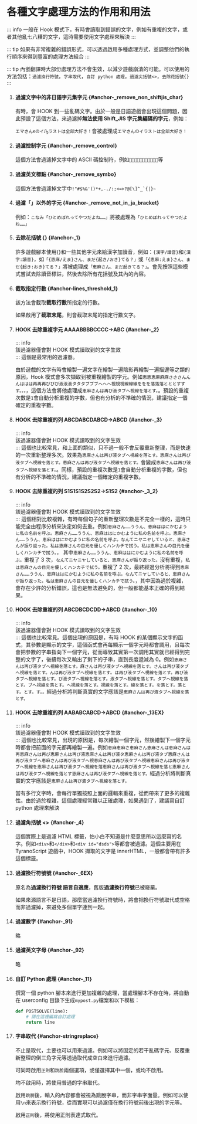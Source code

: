# 各種文字處理方法的作用和用法

::: info
一般在 Hook 模式下，有時會讀取到錯誤的文字，例如有重複的文字，或者其他亂七八糟的文字，這時需要使用文字處理來解決
:::

::: tip
如果有非常複雜的錯誤形式，可以透過啟用多種處理方式，並調整他們的執行順序來得到豐富的處理方法組合
:::

::: tip
內嵌翻譯時大部份處理方法不會生效，以減少遊戲崩潰的可能。可以使用的方法包括：`過濾換行符號`，`字串取代`，`自訂 python 處理`，`過濾尖括號<>`，`去除花括號{}`
:::


1. #### 過濾文字中的非日語字元集字元 {#anchor-_remove_non_shiftjis_char}

    有時，會 HOOK 到一些亂碼文字。由於一般是日語遊戲會出現這個問題，因此預設了這個方法，來過濾掉**無法使用 Shift_JIS 字元集編碼的字元**，例如：

    `エマさんԟのイԠラストは全部大好き！`會被處理成`エマさんのイラストは全部大好き！`

1. #### 過濾控制字元 {#anchor-_remove_control}

    這個方法會過濾掉文字中的 ASCII 碼控制符，例如``等

1. #### 過濾英文標點 {#anchor-_remove_symbo}

    這個方法會過濾掉文字中```!"#$%&'()*+,-./:;<=>?@[\]^_`{|}~```

1. #### 過濾「」以外的字元 {#anchor-_remove_not_in_ja_bracket}

    例如：`こなみ「ひとめぼれってやつだよね……」`將被處理為`「ひとめぼれってやつだよね……」`

1. #### 去除花括號 {} {#anchor-_1}

    許多遊戲腳本使用{}和一些其他字元來給漢字加讀音，例如：`{漢字/讀音}`和`{漢字:讀音}`，如`「{恵麻/えま}さん、まだ{起き/おき}てる？」`或`「{恵麻:えま}さん、まだ{起き:おき}てる？」`將被處理成`「恵麻さん、まだ起きてる？」`。會先按照這些模式嘗試去除讀音標註，然後去除所有花括號及其內的內容。

1. #### 截取指定行數 {#anchor-lines_threshold_1}

    該方法會截取**截取行數**所指定的行數。

    如果啟用了**截取末尾**，則會截取末尾的指定行數文字。

1. #### HOOK 去除重複字元 AAAABBBBCCCC->ABC {#anchor-_2}
    ::: info  
    該過濾器僅會對 HOOK 模式讀取到的文字生效  
    :::
    這個是最常用的過濾器。

    由於遊戲的文字有時會繪製一遍文字在繪製一遍陰影再繪製一遍描邊等之類的原因，Hook 模式會多次擷取到被重複繪製的字元。例如`恵恵恵麻麻麻さささんんんははは再再再びびび液液液タタタブブブへへへ視視視線線線ををを落落落とととすすす。。。`，這個方法會將他處理成`恵麻さんは再び液タブへ視線を落とす。`。預設的重複次數是`1`會自動分析重複的字數，但也有分析的不準確的情況，建議指定一個確定的重複字數。

1. #### HOOK 去除重複的列 ABCDABCDABCD->ABCD {#anchor-_3}
    ::: info  
    該過濾器僅會對 HOOK 模式讀取到的文字生效  
    :::
    這個也比較常見，和上面的類似，只不過一般不會反覆重新整理，而是快速的一次重新整理多次。效果為`恵麻さんは再び液タブへ視線を落とす。恵麻さんは再び液タブへ視線を落とす。恵麻さんは再び液タブへ視線を落とす。`會變成`恵麻さんは再び液タブへ視線を落とす。`。同樣，預設的重複次數是`1`會自動分析重複的字數，但也有分析的不準確的情況，建議指定一個確定的重複字數。

1. #### HOOK 去除重複的列 S1S1S1S2S2S2->S1S2 {#anchor-_3_2}
    ::: info  
    該過濾器僅會對 HOOK 模式讀取到的文字生效  
    :::
    這個相對比較複雜，有時每個句子的重新整理次數是不完全一樣的，這時只能完全由程序分析來決定如何去重。例如`恵麻さん……ううん、恵麻ははにかむように私の名前を呼ぶ。恵麻さん……ううん、恵麻ははにかむように私の名前を呼ぶ。恵麻さん……ううん、恵麻ははにかむように私の名前を呼ぶ。なんてニヤニヤしていると、恵麻さんが振り返った。私は恵麻さんの目元を優しくハンカチで拭う。私は恵麻さんの目元を優しくハンカチで拭う。`， 其中`恵麻さん……ううん、恵麻ははにかむように私の名前を呼ぶ。`重複了 3 次，`なんてニヤニヤしていると、恵麻さんが振り返った。`沒有重複，`私は恵麻さんの目元を優しくハンカチで拭う。`重複了 2 次，最終經過分析將得到`恵麻さん……ううん、恵麻ははにかむように私の名前を呼ぶ。なんてニヤしていると、恵麻さんが振り返った。私は恵麻さんの目元を優しくハンカチで拭う。`，其中因為過於複雜，會存在少許的分析錯誤，這也是無法避免的，但一般都能基本正確的得到結果。

1. #### HOOK 去除重複的列 ABCDBCDCDD->ABCD {#anchor-_10}
    ::: info  
    該過濾器僅會對 HOOK 模式讀取到的文字生效  
    :::
    這個也比較常見。這個出現的原因是，有時 HOOK 的某個顯示文字的函式，其參數是顯示的文字，這個函式會再每顯示一個字元時都會調用，且每次會把參數的字串指向下一個字元，從而導致其實第一次調用其實就已經得到完整的文字了，後續每次又輸出了剩下的子串，直到長度遞減為 0。例如`恵麻さんは再び液タブへ視線を落とす。麻さんは再び液タブへ視線を落とす。さんは再び液タブへ視線を落とす。んは再び液タブへ視線を落とす。は再び液タブへ視線を落とす。再び液タブへ視線を落とす。び液タブへ視線を落とす。液タブへ視線を落とす。タブへ視線を落とす。ブへ視線を落とす。へ視線を落とす。視線を落とす。線を落とす。を落とす。落とす。とす。す。。`經過分析將判斷真實的文字應該是`恵麻さんは再び液タブへ視線を落とす。`

1. #### HOOK 去除重複的列 AABABCABCD->ABCD {#anchor-_13EX}
    ::: info  
    該過濾器僅會對 HOOK 模式讀取到的文字生效  
    :::
    這個也比較常見，出現的原因是，每次繪製一個字元，然後繪製下一個字元時都會把前面的字元都再繪製一遍。例如`恵麻恵麻さ恵麻さん恵麻さんは恵麻さんは再恵麻さんは再び恵麻さんは再び液恵麻さんは再び液タ恵麻さんは再び液タブ恵麻さんは再び液タブへ恵麻さんは再び液タブへ視恵麻さんは再び液タブへ視線恵麻さんは再び液タブへ視線を恵麻さんは再び液タブへ視線を落恵麻さんは再び液タブへ視線を落と恵麻さんは再び液タブへ視線を落とす恵麻さんは再び液タブへ視線を落とす。`經過分析將判斷真實的文字應該是`恵麻さんは再び液タブへ視線を落とす。`

    當有多行文字時，會每行單獨按照上面的邏輯來重複，從而帶來了更多的複雜性。由於過於複雜，這個處理經常難以正確處理，如果遇到了，建議寫自訂 python 處理來解決

1. #### 過濾角括號 <> {#anchor-_4}

    這個實際上是過濾 HTML 標籤，怕小白不知道是什麼意思所以這麼寫的名字。例如`<div>`和`</div>`和`<div id="dsds">`等都會被過濾。這個主要用在 TyranoScript 遊戲中，HOOK 擷取的文字是 innerHTML，一般都會帶有許多這個標籤。

1. #### 過濾換行符號號 {#anchor-_6EX}

    原名為**過濾換行符號 語言自適應**，舊版**過濾換行符號**已被廢棄。

    如果來源語言不是日語，那麼當過濾換行符號時，將會把換行符號取代成空格而非過濾掉，來避免多個單字連到一起。

1. #### 過濾數字 {#anchor-_91}

    略

1. #### 過濾英文字母 {#anchor-_92}

    略

1. #### 自訂 Python 處理 {#anchor-_11}

    撰寫一個 python 腳本來進行更加複雜的處理，當處理腳本不存在時，將自動在 userconfig 目錄下生成`mypost.py`檔案和以下模板：

    ```python
    def POSTSOLVE(line):
        # 請在這裡編寫自訂處理
        return line
    ```

1. #### 字串取代 {#anchor-stringreplace}

    不止是取代，主要也可以用來過濾。例如可以將固定的若干亂碼字元、反覆重新整理的倒三角字元等透過取代成空白來進行過濾。

    可同時啟用`正則`和`跳脫`兩個選項，或僅選擇其中一個，或均不啟用。

    均不啟用時，將使用普通的字串取代。

    啟用`跳脫`後，輸入的內容都會被視為跳脫字串，而非字串字面量。例如可以使用`\n`來表示換行符號，從而實現可以過濾僅在換行符號前後出現的字元等。

    啟用`正則`後，將使用正則表達式取代。
